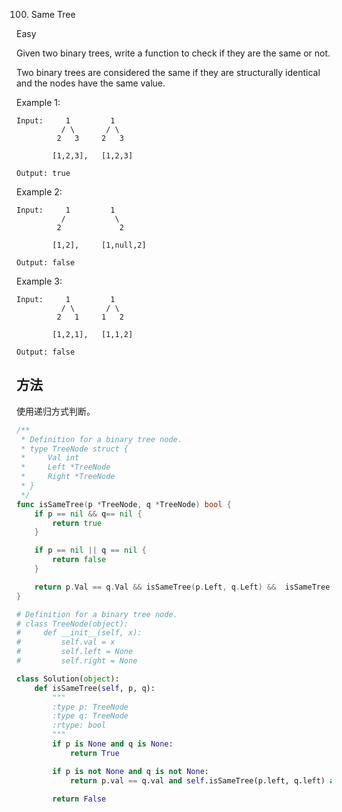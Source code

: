 100. Same Tree


Easy


Given two binary trees, write a function to check if they are the same or not.

Two binary trees are considered the same if they are structurally identical and the nodes have the same value.

Example 1:

```
Input:     1         1
          / \       / \
         2   3     2   3

        [1,2,3],   [1,2,3]

Output: true
```


Example 2:

```
Input:     1         1
          /           \
         2             2

        [1,2],     [1,null,2]

Output: false
```

Example 3:
```
Input:     1         1
          / \       / \
         2   1     1   2

        [1,2,1],   [1,1,2]

Output: false
```


## 方法

使用递归方式判断。

```go
/**
 * Definition for a binary tree node.
 * type TreeNode struct {
 *     Val int
 *     Left *TreeNode
 *     Right *TreeNode
 * }
 */
func isSameTree(p *TreeNode, q *TreeNode) bool {
    if p == nil && q== nil {
		return true 
	}

	if p == nil || q == nil {
		return false 
	}

	return p.Val == q.Val && isSameTree(p.Left, q.Left) &&  isSameTree(p.Right, q.Right)
}
```


```python
# Definition for a binary tree node.
# class TreeNode(object):
#     def __init__(self, x):
#         self.val = x
#         self.left = None
#         self.right = None

class Solution(object):
    def isSameTree(self, p, q):
        """
        :type p: TreeNode
        :type q: TreeNode
        :rtype: bool
        """
        if p is None and q is None:
            return True

        if p is not None and q is not None:
            return p.val == q.val and self.isSameTree(p.left, q.left) and self.isSameTree(p.right, q.right)

        return False
```